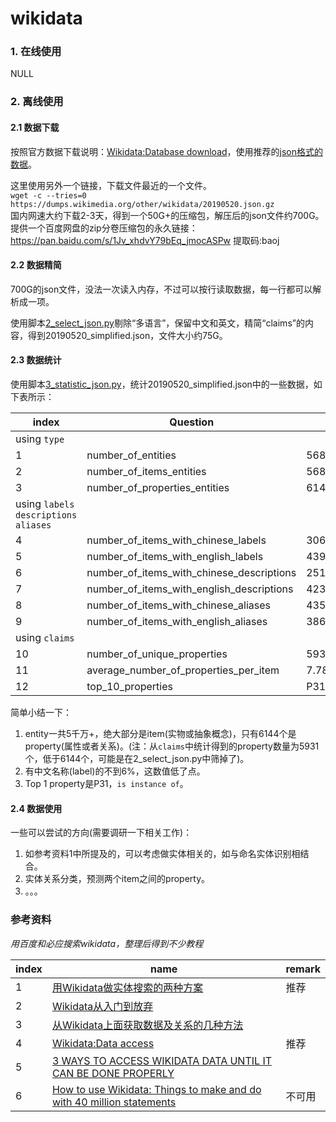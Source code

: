 # wikidata


### 1. 在线使用
NULL

### 2. 离线使用
#### 2.1 数据下载
按照官方数据下载说明：<a href="https://www.wikidata.org/wiki/Wikidata:Database_download" target="_blank">Wikidata:Database download</a>，使用推荐的<a href="https://dumps.wikimedia.org/wikidatawiki/entities/" target="_blank">json格式的数据</a>。

这里使用另外一个链接，下载文件最近的一个文件。   
`wget -c --tries=0 https://dumps.wikimedia.org/other/wikidata/20190520.json.gz `   
国内网速大约下载2-3天，得到一个50G+的压缩包，解压后的json文件约700G。  
提供一个百度网盘的zip分卷压缩包的永久链接：https://pan.baidu.com/s/1Jv_xhdvY79bEq_jmocASPw 提取码:baoj  

#### 2.2 数据精简
700G的json文件，没法一次读入内存，不过可以按行读取数据，每一行都可以解析成一项。   

使用脚本<a href="https://github.com/xiaotaw/Notes/blob/master/wikidata/2_select_json.py" target="_blank">2_select_json.py</a>剔除“多语言”，保留中文和英文，精简“claims”的内容，得到20190520_simplified.json，文件大小约75G。

#### 2.3 数据统计
使用脚本<a href="https://github.com/xiaotaw/Notes/blob/master/wikidata/3_statistic_json.py" target="_blank">3_statistic_json.py</a>，统计20190520_simplified.json中的一些数据，如下表所示：

index | Question | Answer 
-|-|-
   | using `type` |  <x>
1  | number_of_entities | 56832908
2  | number_of_items_entities | 56826764
3  | number_of_properties_entities | 6144
   | using `labels` `descriptions` `aliases` |  <x>
4  | number_of_items_with_chinese_labels | 3063642
5  | number_of_items_with_english_labels | 43932804
6  | number_of_items_with_chinese_descriptions | 25166784
7  | number_of_items_with_english_descriptions | 42370338
8  | number_of_items_with_chinese_aliases | 435323
9  | number_of_items_with_english_aliases | 3869923
   | using `claims`  | <x>
10 | number_of_unique_properties | 5931
11 | average_number_of_properties_per_item | 7.78
12 | top_10_properties | P31(53478229),P577(22698118),P1476(22615223),P1433(21604886),P2093(21035907),P304(20326201),P478(20258231),P433(18519562),P698(17814736),P356(16913695),

简单小结一下：
1. entity一共5千万+，绝大部分是item(实物或抽象概念)，只有6144个是property(属性或者关系)。(注：从`claims`中统计得到的property数量为5931个，低于6144个，可能是在2_select_json.py中筛掉了)。
2. 有中文名称(label)的不到6%，这数值低了点。
3. Top 1 property是P31，`is instance of`。

#### 2.4 数据使用
一些可以尝试的方向(需要调研一下相关工作)：
1. 如参考资料1中所提及的，可以考虑做实体相关的，如与命名实体识别相结合。
2. 实体关系分类，预测两个item之间的property。
3. 。。。


### 参考资料
*用百度和必应搜索wikidata，整理后得到不少教程*    

index | name | remark
-|-|- 
1 | <a href="https://blog.csdn.net/qfire/article/details/79573307" target="_blank">用Wikidata做实体搜索的两种方案</a> | 推荐
2 | <a href="https://zhuanlan.zhihu.com/p/36307634" target="_blank">Wikidata从入门到放弃</a> | 
3 | <a href="https://blog.csdn.net/Wmmmdev/article/details/78333209" target="_blank">从Wikidata上面获取数据及关系的几种方法</a> | 
4 | <a href="https://www.wikidata.org/wiki/Wikidata:Data_access" target="_blank">Wikidata:Data access</a> | 推荐
5 | <a href="http://notconfusing.com/3-ways-to-access-wikidata-data-early/" target="_blank">3 WAYS TO ACCESS WIKIDATA DATA UNTIL IT CAN BE DONE PROPERLY</a> | 
6 | <a href="https://www.korrekt.org/page/How_to_use_Wikidata:_Things_to_make_and_do_with_40_million_statements" target="_blank">How to use Wikidata: Things to make and do with 40 million statements</a> | 不可用







